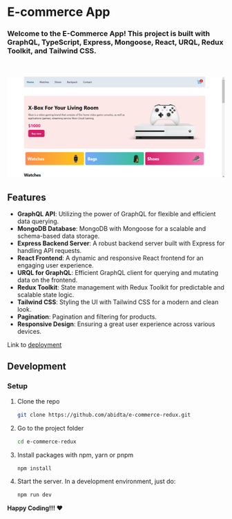 # E-commerce App

### Welcome to the E-Commerce App! This project is built with GraphQL, TypeScript, Express, Mongoose, React, URQL, Redux Toolkit, and Tailwind CSS.
<br></br>
<kbd>[![banner](./client/public/images/image.png)](https://e-commerce-redux-abidta.vercel.app/)<kbd>
## Features

- **GraphQL API**:  Utilizing the power of GraphQL for flexible and efficient data querying.
- **MongoDB Database**:  MongoDB with Mongoose for a scalable and schema-based data storage.
- **Express Backend Server**:  A robust backend server built with Express for handling API requests.
- **React Frontend**:  A dynamic and responsive React frontend for an engaging user experience.
- **URQL for GraphQL**:  Efficient GraphQL client for querying and mutating data on the frontend.
- **Redux Toolkit**:  State management with Redux Toolkit for predictable and scalable state logic.
- **Tailwind CSS**:  Styling the UI with Tailwind CSS for a modern and clean look.
- **Pagination**:  Pagination and filtering for products.
- **Responsive Design**:  Ensuring a great user experience across various devices.


Link to [deployment](https://e-commerce-redux-abidta.vercel.app/)

## Development

### Setup

1. Clone the repo

   ```sh
   git clone https://github.com/abidta/e-commerce-redux.git
   ```
2. Go to the project folder

   ```sh
   cd e-commerce-redux
   ```
3. Install packages with npm, yarn or pnpm

   ```sh
   npm install
   ```
4. Start the server. In a development environment, just do:

   ```sh
   npm run dev
   ```

**Happy Coding!!! ❤️**

